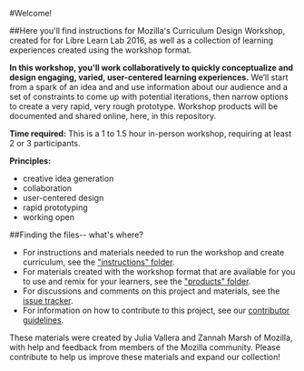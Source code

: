 #Welcome! 

##Here you'll find instructions for Mozilla's Curriculum Design Workshop, created for for Libre Learn Lab 2016, as well as a collection of learning experiences created using the workshop format. 

**In this workshop, you'll work collaboratively to quickly conceptualize and design engaging, varied, user-centered learning experiences.**  We’ll start from a spark of an idea and and use information about our audience and a set of constraints to come up with potential iterations, then narrow options to create a very rapid, very rough prototype. Workshop products will be documented and shared online, here, in this repository.

**Time required:** This is a 1 to 1.5 hour in-person workshop, requiring at least 2 or 3 participants.

**Principles:**
* creative idea generation
* collaboration
* user-centered design
* rapid prototyping
* working open

##Finding the files-- what's where?

* For instructions and materials needed to run the workshop and create curriculum, see the ["instructions" folder](https://github.com/mozillascience/curriculum-design-workshop/tree/master/instructions). 
* For materials created with the workshop format that are available for you to use and remix for your learners, see the ["products" folder](https://github.com/mozillascience/curriculum-design-workshop/tree/master/products). 
* For discussions and comments on this project and materials, see the [issue tracker](https://github.com/mozillascience/curriculum-design-workshop/issues). 
* For information on how to contribute to this project, see our [contributor guidelines](https://github.com/mozillascience/curriculum-design-workshop/blob/master/README.md). 

These materials were created by Julia Vallera and Zannah Marsh of Mozilla, with help and feedback from members of the Mozilla community.  Please contribute to help us improve these materials and expand our collection!
